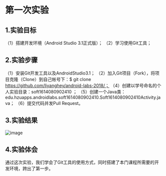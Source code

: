 ﻿# 第一次实验

## 1.实验目标
（1）搭建开发环境（Android Studio 3.1正式版）；
（2）学习使用Git工具；

## 2.实验步骤
（1）安装Git开发工具以及AndroidStudio3.1；
（2）加入Git项目（Fork），将项目克隆（Clone）到自己帐号下：$ git clone https://github.com/liyanghey/android-labs-2018/；
（4）创建以学号命名的个人实验目录：soft1614080902410 ；
（5）创建一个Java类：edu.hzuapps.androidlabs.soft1614080902410.Soft1614080902410Activity.java；
（6）提交代码并发Pull Request。

## 3.实验结果
![image](https://github.com/liyanghey/android-labs-2018/blob/master/soft1614080902410/Soft1614080902410.png)
## 4.实验体会
通过这次实验，我们学会了Git工具的使用方式，同时搭建了本门课程所需要的开发环境，跨出了第一步。
